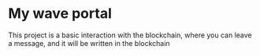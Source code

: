 # My wave portal

This project is a basic interaction with the blockchain, where you can leave a message, and it will be written in the blockchain
